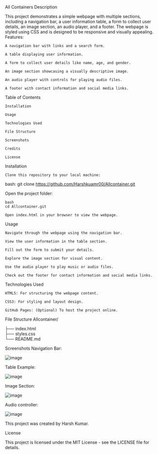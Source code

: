 All Containers
Description

This project demonstrates a simple webpage with multiple sections, including a navigation bar, a user information table, a form to collect user details, an image section, an audio player, and a footer. The webpage is styled using CSS and is designed to be responsive and visually appealing.
Features:

    A navigation bar with links and a search form.

    A table displaying user information.

    A form to collect user details like name, age, and gender.

    An image section showcasing a visually descriptive image.

    An audio player with controls for playing audio files.

    A footer with contact information and social media links.

Table of Contents

    Installation

    Usage

    Technologies Used

    File Structure

    Screenshots

    Credits

    License

Installation

    Clone this repository to your local machine:

bash:
git clone https://github.com/Harshkuamr00/Allcontainer.git

Open the project folder:

    bash
    cd Allcontainer.git

    Open index.html in your browser to view the webpage.

Usage

    Navigate through the webpage using the navigation bar.

    View the user information in the table section.

    Fill out the form to submit your details.

    Explore the image section for visual content.

    Use the audio player to play music or audio files.

    Check out the footer for contact information and social media links.

Technologies Used

    HTML5: For structuring the webpage content.

    CSS3: For styling and layout design.

    GitHub Pages: (Optional) To host the project online.

File Structure
Allcontainer/

├── index.html          
├── styles.css          
└── README.md         

Screenshots
Navigation Bar:

![image](https://github.com/user-attachments/assets/e7a418ad-7f00-43d2-9864-56d0e3a97c5e)



Table Example:

![image](https://github.com/user-attachments/assets/da11b550-630d-4326-9dad-19d5fdc1a91d)

Image Section:

![image](https://github.com/user-attachments/assets/f03ed814-24d0-4870-af4f-fe55b92fb469)

Audio controller:

![image](https://github.com/user-attachments/assets/e2e3fce8-2e1b-405e-b1d2-513fe7197ff4)



This project was created by Harsh Kumar.

License

This project is licensed under the MIT License - see the LICENSE file for details.
